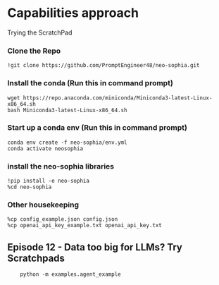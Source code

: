 # Capabilities approach
Trying the ScratchPad


### Clone the Repo
    !git clone https://github.com/PromptEngineer48/neo-sophia.git

### Install the conda (Run this in command prompt)
    wget https://repo.anaconda.com/miniconda/Miniconda3-latest-Linux-x86_64.sh
    bash Miniconda3-latest-Linux-x86_64.sh

### Start up a conda env (Run this in command prompt)
    conda env create -f neo-sophia/env.yml
    conda activate neosophia
    
### install the neo-sophia libraries
    !pip install -e neo-sophia
    %cd neo-sophia
### Other housekeeping
    %cp config_example.json config.json
    %cp openai_api_key_example.txt openai_api_key.txt


## Episode 12 - Data too big for LLMs? Try Scratchpads
````
    python -m examples.agent_example

````

